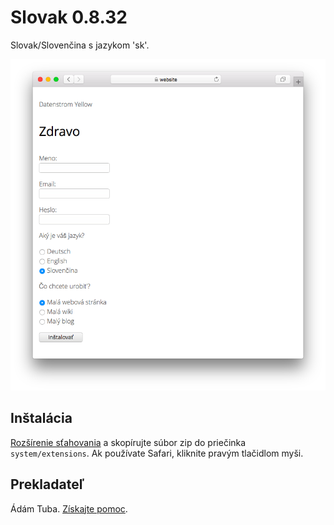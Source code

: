 # Slovak 0.8.32

Slovak/Slovenčina s jazykom 'sk'.

<p align="center"><img src="slovak-screenshot.png?raw=true" alt="Screenshot"></p>

## Inštalácia

[Rozšírenie sťahovania](https://github.com/datenstrom/yellow-extensions/raw/master/downloads/slovak.zip) a skopírujte súbor zip do priečinka `system/extensions`. Ak používate Safari, kliknite pravým tlačidlom myši.

## Prekladateľ

Ádám Tuba. [Získajte pomoc](https://datenstrom.se/yellow/help/).
